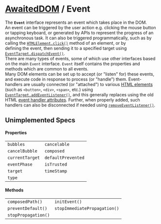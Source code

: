 # [AwaitedDOM](/docs/basic-interfaces/awaited-dom) <span>/</span> Event

<div class='overview'><span class="seoSummary">The <code><strong>Event</strong></code> interface represents an event which takes place in the DOM.</span></div>

<div class='overview'>An event can be triggered by the user action e.g. clicking the mouse button or tapping keyboard, or generated by APIs to represent the progress of an asynchronous task. It can also be triggered programmatically, such as by calling the <a href="https://developer.mozilla.org/en-US/docs/Web/API/HTMLElement/click" title="The HTMLElement.click() method simulates a mouse click&nbsp;on an element."><code>HTMLElement.click()</code></a>&nbsp;method of an&nbsp;element, or by defining&nbsp;the&nbsp;event, then sending&nbsp;it to a specified target&nbsp;using <a href="https://developer.mozilla.org/en-US/docs/Web/API/EventTarget/dispatchEvent" title="Dispatches an Event at the specified EventTarget, (synchronously) invoking the affected EventListeners in the appropriate order. The normal event processing rules (including the capturing and optional bubbling phase) also apply to events dispatched manually with dispatchEvent()."><code>EventTarget.dispatchEvent()</code></a>.</div>

<div class='overview'>There are many types of events, some of which use other interfaces based on the main <code>Event</code> interface. <code>Event</code> itself contains the properties and methods which are common to all events.</div>

<div class='overview'>Many DOM elements can be set up to accept (or "listen" for) these events, and execute code in response to process (or "handle") them. Event-handlers are usually connected (or "attached") to various <a href="https://developer.mozilla.org/en-US/docs/Web/HTML/Element">HTML elements</a> (such as <code>&lt;button&gt;</code>, <code>&lt;div&gt;</code>, <code>&lt;span&gt;</code>, etc.) using <a href="https://developer.mozilla.org/en-US/docs/Web/API/EventTarget/addEventListener" title="The EventTarget method addEventListener() sets up a function that will be&nbsp;called whenever the specified event is delivered to the target."><code>EventTarget.addEventListener()</code></a>, and this generally replaces using the old HTML <a href="https://developer.mozilla.org/en-US/docs/HTML/Global_attributes">event handler attributes</a>. Further, when properly added, such handlers can also be disconnected if needed using <a href="https://developer.mozilla.org/en-US/docs/Web/API/EventTarget/removeEventListener" title="The EventTarget.removeEventListener() method removes from the&nbsp;EventTarget an event listener previously registered with EventTarget.addEventListener(). The event listener to be removed is identified using a combination of the event type, the event listener function itself, and various optional options that may affect the matching process; see Matching event listeners for removal"><code>removeEventListener()</code></a>.</div>

## Unimplemented Specs

#### Properties

 |   |   | 
 | --- | --- | 
 | `bubbles` | `cancelable`
`cancelBubble` | `composed`
`currentTarget` | `defaultPrevented`
`eventPhase` | `isTrusted`
`target` | `timeStamp`
`type` |  | 

#### Methods

 |   |   | 
 | --- | --- | 
 | `composedPath()` | `initEvent()`
`preventDefault()` | `stopImmediatePropagation()`
`stopPropagation()` |  | 
